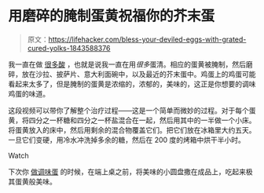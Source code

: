 # 用磨碎的腌制蛋黄祝福你的芥末蛋

> 原文：<https://lifehacker.com/bless-your-deviled-eggs-with-grated-cured-yolks-1843588376>

我一直在做 [很多酸](https://skillet.lifehacker.com/make-a-big-batch-of-sours-in-your-blender-1843565201) ，也就是说我一直在用*很多*蛋清。相应的蛋黄被腌制，然后磨碎，放在沙拉、披萨片、意大利面碗中，以及最近的芥末蛋中。鸡蛋上的鸡蛋可能看起来太多了，但是腌制的蛋黄是浓缩的，浓郁的，美味的，这正是你想要的调味鸡蛋的味道。

这段视频可以带你了解整个治疗过程——这是一个简单而微妙的过程。对于每个蛋黄，将四分之一杯糖和四分之一杯盐混合在一起，然后用其中的一半做一个小床。将蛋黄放入的床中，然后用剩余的混合物覆盖它们。把它们放在冰箱里大约五天。一旦它们变硬，用冷水冲洗掉多余的糖，然后在 200 度的烤箱中烘干半小时。

Watch

下次你 [做调味蛋](https://skillet.lifehacker.com/how-to-make-perfect-deviled-eggs-1821471027) 的时候，在端上桌之前，将美味的小圆盘撒在成品上，吃起来极其蛋黄般美味。